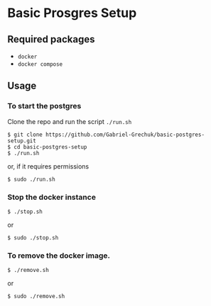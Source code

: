 # Basic Prosgres Setup

## Required packages
* `docker`
* `docker compose`

## Usage
### To start the postgres
Clone the repo and run the script `./run.sh`
``` shell
$ git clone https://github.com/Gabriel-Grechuk/basic-postgres-setup.git
$ cd basic-postgres-setup
$ ./run.sh
```
or, if it requires permissions
``` shell
$ sudo ./run.sh
```

### Stop the docker instance
``` shell
$ ./stop.sh 
```
or
``` shell
$ sudo ./stop.sh
```

### To remove the docker image.
``` shell
$ ./remove.sh
```
or
``` shell
$ sudo ./remove.sh
```

